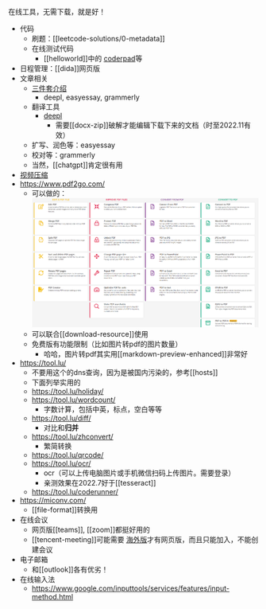 在线工具，无需下载，就是好！
- 代码
  - 刷题：[[leetcode-solutions/0-metadata]]
  - 在线测试代码
    - [[helloworld]]中的 [coderpad](https://app.coderpad.io/sandbox)等
- 日程管理：[[dida]]网页版
- 文章相关
  - [三件套介绍](https://www.bilibili.com/video/BV17e4y1J7hi/?is_story_h5=false&p=1&share_from=ugc&share_medium=android&share_plat=android&share_session_id=b4d31482-9f69-4bcb-953b-77d06a68cade&share_source=WEIXIN&share_tag=s_i&timestamp=1669998588&unique_k=CfxDu9U)
    - deepl, easyessay, grammerly
  - 翻译工具
    - [deepl](https://www.deepl.com/translator)
      - 需要[[docx-zip]]破解才能编辑下载下来的文档（时至2022.11有效）
  - 扩写、润色等：easyessay
  - 校对等：grammerly
  - 当然，[[chatgpt]]肯定很有用
- [视频压缩](https://compress-video-online.com/zh)
- https://www.pdf2go.com/
  - 可以做的：![](pdf2go.png)
  - 可以联合[[download-resource]]使用
  - 免费版有功能限制（比如图片转pdf的图片数量）
    - 哈哈，图片转pdf其实用[[markdown-preview-enhanced]]非常好
- https://tool.lu/
  - 不要用这个的dns查询，因为是被国内污染的，参考[[hosts]]
  - 下面列举实用的
  - https://tool.lu/holiday/
  - https://tool.lu/wordcount/
    - 字数计算，包括中英，标点，空白等等
  - https://tool.lu/diff/
    - 对比和**归并**
  - https://tool.lu/zhconvert/
    - 繁简转换
  - https://tool.lu/qrcode/
  - https://tool.lu/ocr/
    - ocr（可以上传电脑图片或手机微信扫码上传图片。需要登录）
    - 亲测效果在2022.7好于[[tesseract]]
  - https://tool.lu/coderunner/
- https://miconv.com/
  - [[file-format]]转换用
- 在线会议
  - 网页版[[teams]], [[zoom]]都挺好用的
  - [[tencent-meeting]]可能需要 [海外版](https://voovmeeting.com/)才有网页版，而且只能加入，不能创建会议
- 电子邮箱
  - 和[[outlook]]各有优劣！
- 在线输入法
  - https://www.google.com/inputtools/services/features/input-method.html